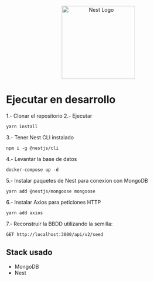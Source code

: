 <p align="center">
  <a href="http://nestjs.com/" target="blank"><img src="https://nestjs.com/img/logo-small.svg" width="200" alt="Nest Logo" /></a>
</p>

# Ejecutar en desarrollo

1.- Clonar el repositorio
2.- Ejecutar 
```
yarn install
```
3.- Tener Nest CLI instalado
```
npm i -g @nestjs/cli
```

4.- Levantar la base de datos
```
docker-compose up -d
```
5.- Instalar paquetes de Nest para conexion con MongoDB
```
yarn add @nestjs/mongoose mongoose
```
6.- Instalar Axios para peticiones HTTP
```
yarn add axios
```
7.- Reconstruir la BBDD utilizando la semilla:
```
GET http://localhost:3000/api/v2/seed
```


## Stack usado
* MongoDB
* Nest